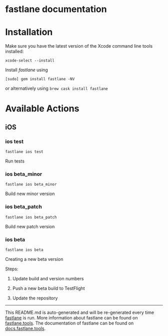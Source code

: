 fastlane documentation
================
# Installation

Make sure you have the latest version of the Xcode command line tools installed:

```
xcode-select --install
```

Install _fastlane_ using
```
[sudo] gem install fastlane -NV
```
or alternatively using `brew cask install fastlane`

# Available Actions
## iOS
### ios test
```
fastlane ios test
```
Run tests
### ios beta_minor
```
fastlane ios beta_minor
```
Build new minor version
### ios beta_patch
```
fastlane ios beta_patch
```
Build new patch version
### ios beta
```
fastlane ios beta
```
Creating a new beta version

Steps:

1. Update build and version numbers

2. Push a new beta build to TestFlight

3. Update the repository

----

This README.md is auto-generated and will be re-generated every time [fastlane](https://fastlane.tools) is run.
More information about fastlane can be found on [fastlane.tools](https://fastlane.tools).
The documentation of fastlane can be found on [docs.fastlane.tools](https://docs.fastlane.tools).
